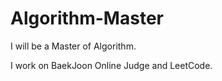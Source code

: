 # Algorithm-Master

I will be a Master of Algorithm.

I work on BaekJoon Online Judge and LeetCode.
